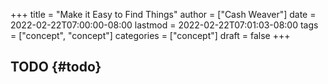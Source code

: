 +++
title = "Make it Easy to Find Things"
author = ["Cash Weaver"]
date = 2022-02-22T07:00:00-08:00
lastmod = 2022-02-22T07:01:03-08:00
tags = ["concept", "concept"]
categories = ["concept"]
draft = false
+++

## TODO {#todo}
